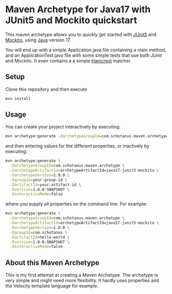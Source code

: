 # Maven Archetype for Java17 with JUnit5 and Mockito quickstart
This maven archetype allows you to quickly get started with [JUnit5](https://junit.org/junit5/)
and [Mockito](https://site.mockito.org/),
using [Java](https://dev.java/) version 17.

You will end up with a simple Application.java file containing a main method,
and an ApplicationTest.java file with some simple tests that use both JUnit and Mockito.
It even contains a a simple [Hamcrest](http://hamcrest.org/) matcher.

## Setup
Clone this repository and then execute
```bash
mvn install
```

## Usage
You can create your project interactively by executing:
```bash
mvn archetype:generate -DarchetypeGroupId=com.schotanus.maven.archetype -DarchetypeArtifactId=java17-junit5-mockito
```
and then entering values for the different properties, or inactively by executing:
```bash
mvn archetype:generate \
  -DarchetypeGroupId=com.schotanus.maven.archetype \
  -DarchetypeArtifactId=archetypeArtifactId=java17-junit5-mockito \
  -DarchetypeVersion=1.0.0 \
  -DgroupId=your-group-id \
  -DartifactId=your-artifact-id \
  -Dversion=1.0.0-SNAPSHOT \
  -DinteractiveMode=false
```
where you supply all properties on the command line.
For example:
```bash
mvn archetype:generate \
  -DarchetypeGroupId=com.schotanus.maven.archetype \
  -DarchetypeArtifactId=archetypeArtifactId=java17-junit5-mockito \
  -DarchetypeVersion=1.0.0 \
  -DgroupId=com.schotanus \
  -DartifactId=hello-world \
  -Dversion=1.0.0-SNAPSHOT \
  -DinteractiveMode=false
```

## About this Maven Archetype

This is my first attempt at creating a Maven Archetype.
The archetype is very simple and might need more flexibility.
It hardly uses properties and the Velocity template language
for example. 

